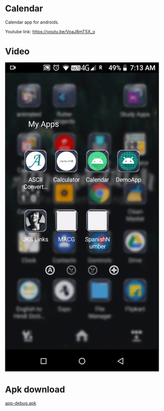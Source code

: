 # **Calendar**
Calendar app for androids.

Youtube link: https://youtu.be/VoaJ8mT5X_o

# **Video**
![](src/video.gif)

# **Apk download**
[app-debug.apk](src/app-debug.apk?raw=true)
